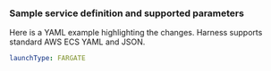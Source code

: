 ### Sample service definition and supported parameters

Here is a YAML example highlighting the changes. Harness supports standard AWS ECS YAML and JSON.

```yaml
launchType: FARGATE